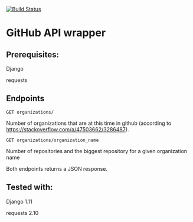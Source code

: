 [![Build Status](https://travis-ci.org/y-luis-organization/github-api-wrapper.svg?branch=master)](https://travis-ci.org/y-luis-organization/github-api-wrapper)

# GitHub API wrapper

Prerequisites:
-------------
Django

requests

Endpoints
-------------
    GET organizations/

Number of organizations that are at this time in github (according to https://stackoverflow.com/a/47503662/3286487).

    GET organizations/organization_name

Number of repositories and the biggest repository for a given organization name

Both endpoints returns a JSON response.

Tested with:
-------------
Django 1.11

requests 2.10